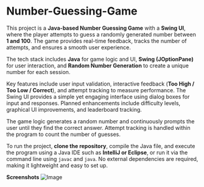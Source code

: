 # Number-Guessing-Game
This project is a **Java-based Number Guessing Game** with a **Swing UI**, where the player attempts to guess a randomly generated number between **1 and 100**. The game provides real-time feedback, tracks the number of attempts, and ensures a smooth user experience.  

The tech stack includes **Java** for game logic and UI, **Swing (JOptionPane)** for user interaction, and **Random Number Generation** to create a unique number for each session.  

Key features include user input validation, interactive feedback (**Too High / Too Low / Correct**), and attempt tracking to measure performance. The Swing UI provides a simple yet engaging interface using dialog boxes for input and responses. Planned enhancements include difficulty levels, graphical UI improvements, and leaderboard tracking.  

The game logic generates a random number and continuously prompts the user until they find the correct answer. Attempt tracking is handled within the program to count the number of guesses.  

To run the project, **clone the repository**, compile the Java file, and execute the program using a Java IDE such as **IntelliJ or Eclipse**, or run it via the command line using `javac` and `java`. No external dependencies are required, making it lightweight and easy to set up.

**Screenshots**
![Image](https://github.com/user-attachments/assets/08cda8bf-a374-4c4b-ade4-21c096bc80ac)

